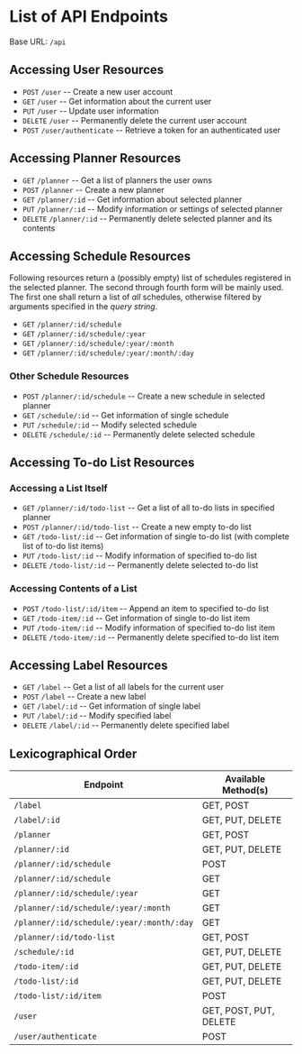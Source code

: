 # List of API Endpoints

Base URL: `/api`

## Accessing User Resources

* `POST` `/user` -- Create a new user account
* `GET` `/user` -- Get information about the current user
* `PUT` `/user` -- Update user information
* `DELETE` `/user` -- Permanently delete the current user account
* `POST` `/user/authenticate` -- Retrieve a token for an authenticated user

## Accessing Planner Resources

* `GET` `/planner` -- Get a list of planners the user owns
* `POST` `/planner` -- Create a new planner
* `GET` `/planner/:id` -- Get information about selected planner
* `PUT` `/planner/:id` -- Modify information or settings of selected planner
* `DELETE` `/planner/:id` -- Permanently delete selected planner
  and its contents

## Accessing Schedule Resources

Following resources return a (possibly empty) list of schedules registered in
the selected planner. The second through fourth form will be mainly used. The
first one shall return a list of *all* schedules, otherwise filtered by
arguments specified in the *query string*.

* `GET` `/planner/:id/schedule`
* `GET` `/planner/:id/schedule/:year`
* `GET` `/planner/:id/schedule/:year/:month`
* `GET` `/planner/:id/schedule/:year/:month/:day`

### Other Schedule Resources

* `POST` `/planner/:id/schedule` -- Create a new schedule in selected planner
* `GET` `/schedule/:id` -- Get information of single schedule
* `PUT` `/schedule/:id` -- Modify selected schedule
* `DELETE` `/schedule/:id` -- Permanently delete selected schedule

## Accessing To-do List Resources

### Accessing a List Itself

* `GET` `/planner/:id/todo-list` -- Get a list of all to-do lists in
  specified planner
* `POST` `/planner/:id/todo-list` -- Create a new empty to-do list
* `GET` `/todo-list/:id` -- Get information of single to-do list (with complete
  list of to-do list items)
* `PUT` `/todo-list/:id` -- Modify information of specified to-do list
* `DELETE` `/todo-list/:id` -- Permanently delete selected to-do list

### Accessing Contents of a List

* `POST` `/todo-list/:id/item` -- Append an item to specified to-do list
* `GET` `/todo-item/:id` -- Get information of single to-do list item
* `PUT` `/todo-item/:id` -- Modify information of specified to-do list item
* `DELETE` `/todo-item/:id` -- Permanently delete specified to-do list item

## Accessing Label Resources

* `GET` `/label` -- Get a list of all labels for the current user
* `POST` `/label` -- Create a new label
* `GET` `/label/:id` -- Get information of single label
* `PUT` `/label/:id` -- Modify specified label
* `DELETE` `/label/:id` -- Permanently delete specified label

## Lexicographical Order

| Endpoint | Available Method(s) |
|-|-|
| `/label` | GET, POST |
| `/label/:id` | GET, PUT, DELETE |
| `/planner` | GET, POST |
| `/planner/:id` | GET, PUT, DELETE |
| `/planner/:id/schedule` | POST |
| `/planner/:id/schedule` | GET |
| `/planner/:id/schedule/:year` | GET |
| `/planner/:id/schedule/:year/:month` | GET |
| `/planner/:id/schedule/:year/:month/:day` | GET |
| `/planner/:id/todo-list` | GET, POST |
| `/schedule/:id` | GET, PUT, DELETE |
| `/todo-item/:id` | GET, PUT, DELETE |
| `/todo-list/:id` | GET, PUT, DELETE |
| `/todo-list/:id/item` | POST |
| `/user` | GET, POST, PUT, DELETE |
| `/user/authenticate` | POST |
